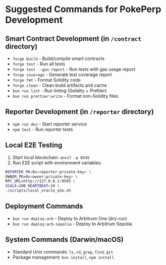 # Suggested Commands for PokePerp Development

## Smart Contract Development (in `/contract` directory)
- `forge build` - Build/compile smart contracts
- `forge test` - Run all tests
- `forge test --gas-report` - Run tests with gas usage report
- `forge coverage` - Generate test coverage report
- `forge fmt` - Format Solidity code
- `forge clean` - Clean build artifacts and cache
- `bun run lint` - Run linting (Solidity + Prettier)
- `bun run prettier:write` - Format non-Solidity files

## Reporter Development (in `/reporter` directory)
- `npm run dev` - Start reporter service
- `npm test` - Run reporter tests

## Local E2E Testing
1. Start local blockchain: `anvil -p 8545`
2. Run E2E script with environment variables:
```bash
REPORTER_PK=0x<reporter-private-key> \
OWNER_PK=0x<owner-private-key> \
RPC_URL=http://127.0.0.1:8545 \
SCALE=100 HEARTBEAT=10 \
./scripts/local_oracle_e2e.sh
```

## Deployment Commands
- `bun run deploy:arb` - Deploy to Arbitrum One (dry-run)
- `bun run deploy:arb-sepolia` - Deploy to Arbitrum Sepolia

## System Commands (Darwin/macOS)
- Standard Unix commands: `ls`, `cd`, `grep`, `find`, `git`
- Package management: `bun install`, `npm install`